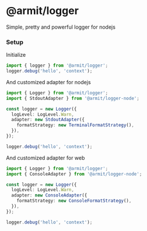 # @armit/logger

Simple, pretty and powerful logger for nodejs

### Setup

Initialize

```ts
import { logger } from '@armit/logger';
logger.debug('hello', 'context');
```

And customized adapter for nodejs

```ts
import { Logger } from '@armit/logger';
import { StdoutAdapter } from '@armit/logger-node';

const logger = new Logger({
  logLevel: LogLevel.Warn,
  adapter: new StdoutAdapter({
    formatStrategy: new TerminalFormatStrategy(),
  }),
});

logger.debug('hello', 'context');
```

And customized adapter for web

```ts
import { Logger } from '@armit/logger';
import { ConsoleAdapter } from '@armit/logger-node';

const logger = new Logger({
  logLevel: LogLevel.Warn,
  adapter: new ConsoleAdapter({
    formatStrategy: new ConsoleFormatStrategy(),
  }),
});

logger.debug('hello', 'context');
```
